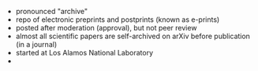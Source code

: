 - pronounced "archive"
- repo of electronic preprints and postprints (known as e-prints)
- posted after moderation (approval), but not peer review
- almost all scientific papers are self-archived on arXiv before publication (in a journal)
- started at Los Alamos National Laboratory
-